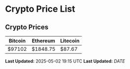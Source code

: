 # Crypto Price List

## Crypto Prices
| Bitcoin | Ethereum | Litecoin |
| ------- | -------- | -------- |
| $97102 | $1848.75 | $87.67 |
**Last Updated:** 2025-05-02 19:15 UTC
**Last Updated:** $DATE$
